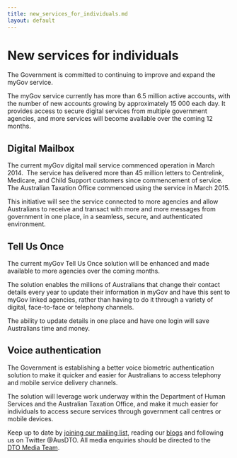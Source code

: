 ```yaml
---
title: new_services_for_individuals.md
layout: default
---
```

New services for individuals
============================

The Government is committed to continuing to improve and expand the myGov service.

The myGov service currently has more than 6.5 million active accounts, with the number of new accounts growing by approximately 15 000 each day. It provides access to secure digital services from multiple government agencies, and more services will become available over the coming 12 months.

Digital Mailbox
---------------

The current myGov digital mail service commenced operation in March 2014.  The service has delivered more than 45 million letters to Centrelink, Medicare, and Child Support customers since commencement of service. The Australian Taxation Office commenced using the service in March 2015.

This initiative will see the service connected to more agencies and allow Australians to receive and transact with more and more messages from government in one place, in a seamless, secure, and authenticated environment.

Tell Us Once
------------

The current myGov Tell Us Once solution will be enhanced and made available to more agencies over the coming months.

The solution enables the millions of Australians that change their contact details every year to update their information in myGov and have this sent to myGov linked agencies, rather than having to do it through a variety of digital, face-to-face or telephony channels.

The ability to update details in one place and have one login will save Australians time and money.

Voice authentication
--------------------

The Government is establishing a better voice biometric authentication solution to make it quicker and easier for Australians to access telephony and mobile service delivery channels.

The solution will leverage work underway within the Department of Human Services and the Australian Taxation Office, and make it much easier for individuals to access secure services through government call centres or mobile devices.

Keep up to date by [joining our mailing list](http://govspace.us10.list-manage.com/subscribe?u=18f172213d32ca205c7e524bd&id=172d06cc83), reading our [blogs](../news-media/blog.1.html) and following us on Twitter @AusDTO. All media enquiries should be directed to the [DTO Media Team](mailto:DTOMedia@pmc.gov.au).

